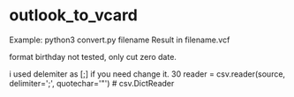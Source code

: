 # outlook_to_vcard
Example: python3 convert.py filename
Result in filename.vcf

format birthday not tested, only cut zero date.

i used delemiter as [;] if you need change it.
30 reader = csv.reader(source, delimiter=';', quotechar='"') # csv.DictReader
